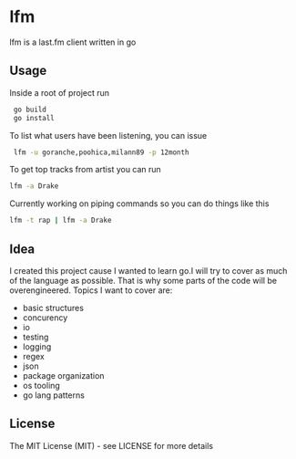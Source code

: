 # lfm

lfm is a last.fm client written in go

## Usage

Inside a root of project run

```bash
 go build
 go install
```

To list what users have been listening, you can issue

```bash
 lfm -u goranche,poohica,milann89 -p 12month
```

To get top tracks from artist you can run

```bash
lfm -a Drake
```

Currently working on piping commands so you can do things like this

```bash
lfm -t rap | lfm -a Drake
```

## Idea 

I created this project cause I wanted to learn go.I will try to cover as much of the language as possible. That is why some parts of the code will be overengineered. Topics I want to cover are:

- basic structures
- concurency
- io
- testing
- logging
- regex
- json
- package organization
- os tooling
- go lang patterns


## License

The MIT License (MIT) - see LICENSE for more details
